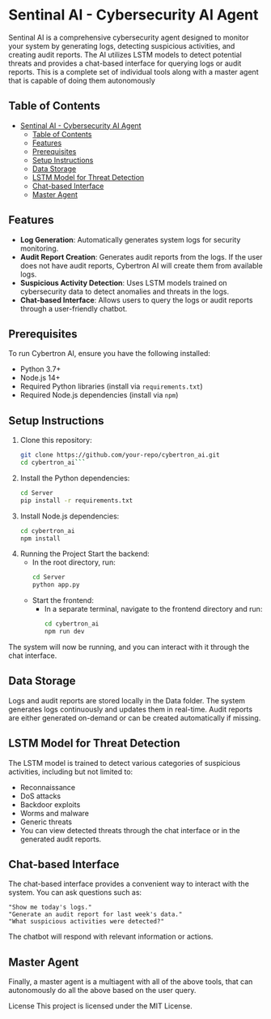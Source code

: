 # Sentinal AI - Cybersecurity AI Agent

Sentinal AI is a comprehensive cybersecurity agent designed to monitor your system by generating logs, detecting suspicious activities, and creating audit reports. The AI utilizes LSTM models to detect potential threats and provides a chat-based interface for querying logs or audit reports.
This is a complete set of individual tools along with a master agent that is capable of doing them autonomously

## Table of Contents

- [Sentinal AI - Cybersecurity AI Agent](#sentinal-ai---cybersecurity-ai-agent)
  - [Table of Contents](#table-of-contents)
  - [Features](#features)
  - [Prerequisites](#prerequisites)
  - [Setup Instructions](#setup-instructions)
  - [Data Storage](#data-storage)
  - [LSTM Model for Threat Detection](#lstm-model-for-threat-detection)
  - [Chat-based Interface](#chat-based-interface)
  - [Master Agent](#master-agent)
    
## Features

- **Log Generation**: Automatically generates system logs for security monitoring.
- **Audit Report Creation**: Generates audit reports from the logs. If the user does not have audit reports, Cybertron AI will create them from available logs.
- **Suspicious Activity Detection**: Uses LSTM models trained on cybersecurity data to detect anomalies and threats in the logs.
- **Chat-based Interface**: Allows users to query the logs or audit reports through a user-friendly chatbot.

## Prerequisites

To run Cybertron AI, ensure you have the following installed:

- Python 3.7+
- Node.js 14+
- Required Python libraries (install via `requirements.txt`)
- Required Node.js dependencies (install via `npm`)

## Setup Instructions

1. Clone this repository:
   ```bash
   git clone https://github.com/your-repo/cybertron_ai.git
   cd cybertron_ai```
2. Install the Python dependencies:
    ```bash
    cd Server
    pip install -r requirements.txt
3. Install Node.js dependencies:
    ```bash
    cd cybertron_ai
    npm install
4. Running the Project
    Start the backend: 
    - In the root directory, run:
        ```bash
        cd Server
        python app.py
    - Start the frontend: 
      - In a separate terminal, navigate to the frontend directory and run:
        ```bash
        cd cybertron_ai
        npm run dev
The system will now be running, and you can interact with it through the chat interface.

## Data Storage
Logs and audit reports are stored locally in the Data folder. The system generates logs continuously and updates them in real-time. Audit reports are either generated on-demand or can be created automatically if missing.

## LSTM Model for Threat Detection
The LSTM model is trained to detect various categories of suspicious activities, including but not limited to:

- Reconnaissance
- DoS attacks
- Backdoor exploits
- Worms and malware
- Generic threats
- You can view detected threats through the chat interface or in the generated audit reports.

## Chat-based Interface
The chat-based interface provides a convenient way to interact with the system. You can ask questions such as:

    "Show me today's logs."
    "Generate an audit report for last week's data."
    "What suspicious activities were detected?"

The chatbot will respond with relevant information or actions.

## Master Agent

Finally, a master agent is a multiagent with all of the above tools, that can autonomously do all the above based on the user query.

License
This project is licensed under the MIT License.



